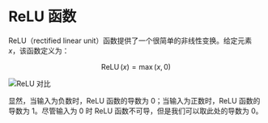 # ReLU 函数

ReLU（rectified linear unit）函数提供了一个很简单的非线性变换。给定元素 $x$，该函数定义为：

$$
\operatorname{ReLU}(x)=\max (x, 0)
$$

![ReLU 对比](https://assets.ng-tech.icu/item/20230416205129.png)

显然，当输入为负数时，ReLU 函数的导数为 0；当输入为正数时，ReLU 函数的导数为 1。尽管输入为 0 时 ReLU 函数不可导，但是我们可以取此处的导数为 0。
